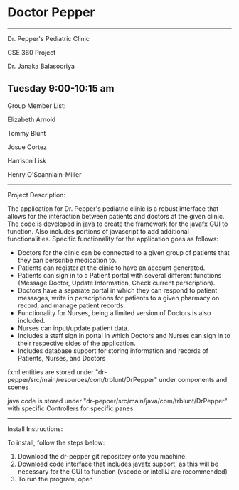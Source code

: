 # Doctor Pepper
---------------------------------------------------------------------
Dr. Pepper's Pediatric Clinic

CSE 360 Project

Dr. Janaka Balasooriya

Tuesday 9:00-10:15 am
---------------------------------------------------------------------

Group Member List:

Elizabeth Arnold

Tommy Blunt

Josue Cortez

Harrison Lisk

Henry O'Scannlain-Miller

---------------------------------------------------------------------

Project Description:

The application for Dr. Pepper's pediatric clinic is a robust interface that allows for the interaction between patients and doctors at the given clinic. The code is developed in java to create the framework for the javafx GUI to function. Also includes portions of javascript to add additional functionalities. Specific functionality for the application goes as follows:

- Doctors for the clinic can be connected to a given group of patients that they can perscribe medication to.
- Patients can register at the clinic to have an account generated.
- Patients can sign in to a Patient portal with several different functions (Message Doctor, Update Information, Check current perscription).
- Doctors have a separate portal in which they can respond to patient messages, write in perscriptions for patients to a given pharmacy on record, and manage patient records.
- Functionality for Nurses, being a limited version of Doctors is also included.
- Nurses can input/update patient data.
- Includes a staff sign in portal in which Doctors and Nurses can sign in to their respective sides of the application.
- Includes database support for storing information and records of Patients, Nurses, and Doctors


fxml entities are stored under "dr-pepper/src/main/resources/com/trblunt/DrPepper" under components and scenes

java code is stored under "dr-pepper/src/main/java/com/trblunt/DrPepper" with specific Controllers for specific panes.

---------------------------------------------------------------------

Install Instructions:


To install, follow the steps below:


1. Download the dr-pepper git repository onto you machine.
2. Download code interface that includes javafx support, as this will be necessary for the GUI to function (vscode or intelliJ are recommended)
3. To run the program, open 





